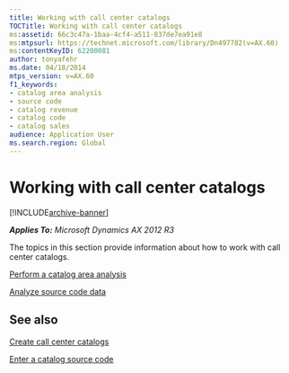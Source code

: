 ```yaml
---
title: Working with call center catalogs
TOCTitle: Working with call center catalogs
ms:assetid: 66c3c47a-1baa-4cf4-a511-837de7ea91e8
ms:mtpsurl: https://technet.microsoft.com/library/Dn497782(v=AX.60)
ms:contentKeyID: 62200081
author: tonyafehr
ms.date: 04/18/2014
mtps_version: v=AX.60
f1_keywords:
- catalog area analysis
- source code
- catalog revenue
- catalog code
- catalog sales
audience: Application User
ms.search.region: Global
---
```


# Working with call center catalogs 


[!INCLUDE[archive-banner](includes/archive-banner.md)]


_**Applies To:** Microsoft Dynamics AX 2012 R3_

The topics in this section provide information about how to work with call center catalogs.

[Perform a catalog area analysis](perform-a-catalog-area-analysis.md)

[Analyze source code data](analyze-source-code-data.md)

## See also

[Create call center catalogs](create-call-center-catalogs.md)

[Enter a catalog source code](enter-a-catalog-source-code.md)

  


